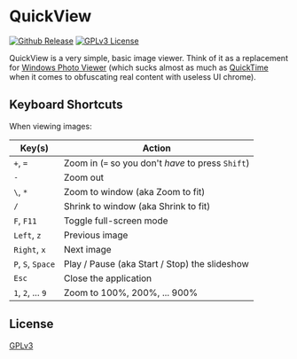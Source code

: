 # QuickView
[![Github Release](http://img.shields.io/github/release/pcolby/quickview.svg)](https://github.com/pcolby/quickview/releases/latest)
[![GPLv3 License](http://img.shields.io/badge/license-GPLv3-blue.svg)](https://www.gnu.org/copyleft/gpl.html)

QuickView is a very simple, basic image viewer.  Think of it as a replacement for
[Windows Photo Viewer](http://en.wikipedia.org/wiki/Windows_Photo_Viewer) (which
sucks almost as much as [QuickTime](http://en.wikipedia.org/wiki/Quicktime) when
it comes to obfuscating real content with useless UI chrome).

## Keyboard Shortcuts

When viewing images:

| Key(s)            | Action |
|-------------------|--------|
| `+`, `=`          | Zoom in (`=` so you don't _have_ to press `Shift`) |
| `-`               | Zoom out |
| `\`, `*`          | Zoom to window (aka Zoom to fit) |
| `/`               | Shrink to window (aka Shrink to fit) |
| `F`, `F11`        | Toggle full-screen mode |
| `Left`, `z`       | Previous image |
| `Right`, `x`      | Next image |
| `P`, `S`, `Space` | Play / Pause (aka Start / Stop) the slideshow |
| `Esc`             | Close the application |
| `1`, `2`, ... `9` | Zoom to 100%, 200%, ... 900% |

## License

[GPLv3](LICENSE.md)
